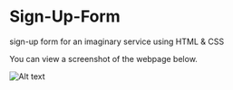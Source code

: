 # Sign-Up-Form
sign-up form for an imaginary service using HTML &amp; CSS

You can view a screenshot of the webpage below.

![Alt text](https://github.com/kmatic/Sign-Up-Form/tree/main/image/screenshot.png "Screenshot")
